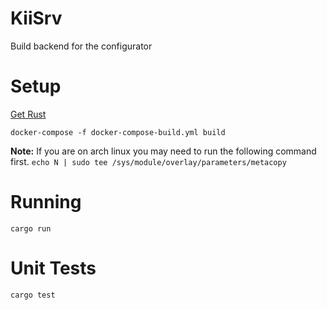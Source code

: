 # KiiSrv

Build backend for the configurator

# Setup

[Get Rust](https://rustup.rs/)

`docker-compose -f docker-compose-build.yml build`

**Note:** If you are on arch linux you may need to run the following command first.
`echo N | sudo tee /sys/module/overlay/parameters/metacopy`

# Running

`cargo run`

# Unit Tests

`cargo test`
